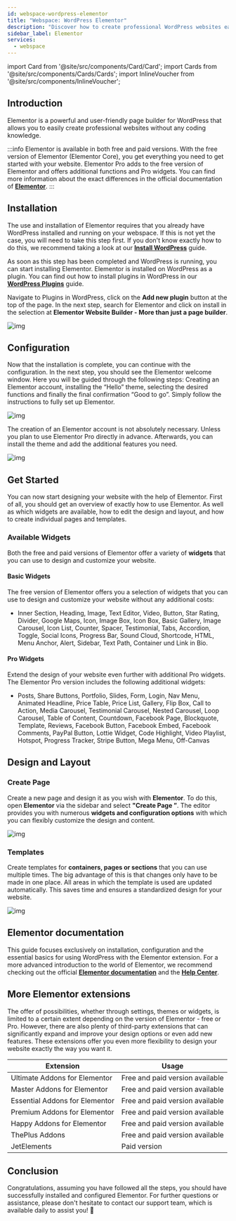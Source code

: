 ```yaml
---
id: webspace-wordpress-elementor
title: "Webspace: WordPress Elementor"
description: "Discover how to create professional WordPress websites easily with Elementor’s powerful page builder features → Learn more now"
sidebar_label: Elementor
services:
  - webspace
---
```



import Card from '@site/src/components/Card/Card';
import Cards from '@site/src/components/Cards/Cards';
import InlineVoucher from '@site/src/components/InlineVoucher';



## Introduction

Elementor is a powerful and user-friendly page builder for WordPress that allows you to easily create professional websites without any coding knowledge.

:::info
Elementor is available in both free and paid versions. With the free version of Elementor (Elementor Core), you get everything you need to get started with your website. Elementor Pro adds to the free version of Elementor and offers additional functions and Pro widgets. You can find more information about the exact differences in the official documentation of **[Elementor](https://elementor.com/help/elementor-pro-vs-free/)**.
:::

<InlineVoucher />


## Installation

The use and installation of Elementor requires that you already have WordPress installed and running on your webspace. If this is not yet the case, you will need to take this step first. If you don't know exactly how to do this, we recommend taking a look at our **[Install WordPress](webspace-wordpress.md)** guide. 

As soon as this step has been completed and WordPress is running, you can start installing Elementor. Elementor is installed on WordPress as a plugin. You can find out how to install plugins in WordPress in our [**WordPress Plugins**](webspace-wordpress-plugins.md) guide. 

Navigate to Plugins in WordPress, click on the **Add new plugin** button at the top of the page. In the next step, search for Elementor and click on install in the selection at **Elementor Website Builder - More than just a page builder**. 

![img](https://screensaver01.zap-hosting.com/index.php/s/xcj9stZtAmY9cgJ/preview)



## Configuration

Now that the installation is complete, you can continue with the configuration. In the next step, you should see the Elementor welcome window. Here you will be guided through the following steps: Creating an Elementor account, installing the “Hello” theme, selecting the desired functions and finally the final confirmation “Good to go”. Simply follow the instructions to fully set up Elementor.

![img](https://screensaver01.zap-hosting.com/index.php/s/6QN5trndZgfSano/download)

The creation of an Elementor account is not absolutely necessary. Unless you plan to use Elementor Pro directly in advance. Afterwards, you can install the theme and add the additional features you need. 

![img](https://screensaver01.zap-hosting.com/index.php/s/YgXwPiEnBZTQsC4/preview)



## Get Started

You can now start designing your website with the help of Elementor. First of all, you should get an overview of exactly how to use Elementor. As well as which widgets are available, how to edit the design and layout, and how to create individual pages and templates. 

### Available Widgets

Both the free and paid versions of Elementor offer a variety of **widgets** that you can use to design and customize your website. 


#### Basic Widgets
The free version of Elementor offers you a selection of widgets that you can use to design and customize your website without any additional costs:

- Inner Section, Heading, Image, Text Editor, Video, Button, Star Rating, Divider, Google Maps, Icon, Image Box, Icon Box, Basic Gallery, Image Carousel, Icon List, Counter, Spacer, Testimonial, Tabs, Accordion, Toggle, Social Icons, Progress Bar, Sound Cloud, Shortcode, HTML, Menu Anchor, Alert, Sidebar, Text Path, Container und Link in Bio.

#### Pro Widgets

Extend the design of your website even further with additional Pro widgets. The Elementor Pro version includes the following additional widgets: 

- Posts, Share Buttons, Portfolio, Slides, Form, Login, Nav Menu, Animated Headline, Price Table, Price List, Gallery, Flip Box, Call to Action, Media Carousel, Testimonial Carousel, Nested Carousel, Loop Carousel, Table of Content, Countdown, Facebook Page, Blockquote, Template, Reviews, Facebook Button, Facebook Embed, Facebook Comments, PayPal Button, Lottie Widget, Code Highlight, Video Playlist, Hotspot, Progress Tracker, Stripe Button, Mega Menu, Off-Canvas






## Design and Layout

### Create Page

Create a new page and design it as you wish with **Elementor**. To do this, open **Elementor** via the sidebar and select **"Create Page ”**. The editor provides you with numerous **widgets and configuration options** with which you can flexibly customize the design and content.

![img](https://screensaver01.zap-hosting.com/index.php/s/mdMbnXNkngXWJHt/download)

### Templates

Create templates for **containers, pages or sections** that you can use multiple times. The big advantage of this is that changes only have to be made in one place. All areas in which the template is used are updated automatically. This saves time and ensures a standardized design for your website.

![img](https://screensaver01.zap-hosting.com/index.php/s/mdMbnXNkngXWJHt/download)

## Elementor documentation

This guide focuses exclusively on installation, configuration and the essential basics for using WordPress with the Elementor extension. For a more advanced introduction to the world of Elementor, we recommend checking out the official **[Elementor documentation](https://developers.elementor.com/docs/)** and the **[Help Center](https://elementor.com/help/)**. 



## More Elementor extensions

The offer of possibilities, whether through settings, themes or widgets, is limited to a certain extent depending on the version of Elementor - free or Pro. However, there are also plenty of third-party extensions that can significantly expand and improve your design options or even add new features. These extensions offer you even more flexibility to design your website exactly the way you want it.

| Extension                      | Usage                           |
| ------------------------------ | ------------------------------- |
| Ultimate Addons for Elementor  | Free and paid version available |
| Master Addons for Elementor    | Free and paid version available |
| Essential Addons for Elementor | Free and paid version available |
| Premium Addons for Elementor   | Free and paid version available |
| Happy Addons for Elementor     | Free and paid version available |
| ThePlus Addons                 | Free and paid version available |
| JetElements                    | Paid version                    |





## Conclusion

Congratulations, assuming you have followed all the steps, you should have successfully installed and configured Elementor. For further questions or assistance, please don't hesitate to contact our support team, which is available daily to assist you! 🙂

<InlineVoucher />
